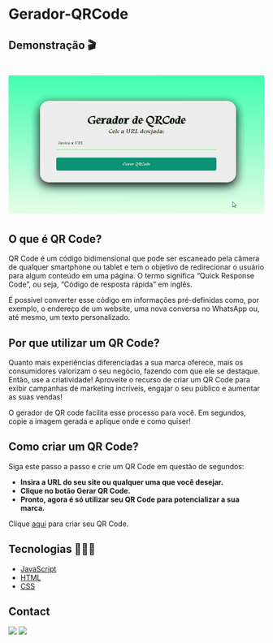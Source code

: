 # Gerador-QRCode
<h2>Demonstração 🎬</h2>
<h1 align="center">
  <img alt="Gif" title="Readme" src="./Img/GeradorQrCode.gif"/>
  </h1>
<h2>O que é QR Code?</h2>
<p>QR Code é um código bidimensional que pode ser escaneado pela câmera de qualquer smartphone ou tablet e tem o objetivo de redirecionar o usuário para algum conteúdo em uma página. O termo significa “Quick Response Code”, ou seja, “Código de resposta rápida” em inglês.

É possível converter esse código em informações pré-definidas como, por exemplo, o endereço de um website, uma nova conversa no WhatsApp ou, até mesmo, um texto personalizado.</p>

<h2>Por que utilizar um QR Code?</h2>
<p>Quanto mais experiências diferenciadas a sua marca oferece, mais os consumidores valorizam o seu negócio, fazendo com que ele se destaque. Então, use a criatividade! Aproveite o recurso de criar um QR Code para exibir campanhas de marketing incríveis, engajar o seu público e aumentar as suas vendas!</p>
<p>O gerador de QR code facilita esse processo para você. Em segundos, copie a imagem gerada e aplique onde e como quiser!</p>

<h2>Como criar um QR Code?</h2>
<p>Siga este passo a passo e crie um QR Code em questão de segundos:</p>

<p> 
    <ul>
        <li><b>Insira a URL do seu site ou qualquer uma que você desejar.</li>
        <li>Clique no botão Gerar QR Code.</li>
      <li>Pronto, agora é só utilizar seu QR Code para potencializar a sua marca.</b></li>
    </ul>
</p>
<p> Clique <a href="https://elizeu-qrcode.netlify.app/">aqui</a> para criar seu QR Code.</p>
<h2> Tecnologias 👨🏾‍💻</h2>

- [JavaScript](https://pt.wikipedia.org/wiki/JavaScript)
- [HTML](https://developer.mozilla.org/pt-BR/docs/Web/HTML)
- [CSS](https://pt.wikipedia.org/wiki/Cascading_Style_Sheets)

<h2> Contact </h2>
  
  <a href="https://www.linkedin.com/in/elizeusantoss/" target="_blank"><img src="https://img.shields.io/badge/LinkedIn-0077B5?style=for-the-badge&logo=linkedin&logoColor=white" target="_blank"></a>
  <a href="mailto:elyzeu.tec@gmail.com" target="_blank"><img src="https://img.shields.io/badge/Gmail-D14836?style=for-the-badge&logo=gmail&logoColor=white"></a>
